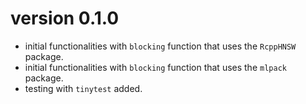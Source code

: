 # version 0.1.0

+ initial functionalities with `blocking` function that uses the `RcppHNSW` package.
+ initial functionalities with `blocking` function that uses the `mlpack` package.
+ testing with `tinytest` added.
